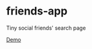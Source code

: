 # friends-app

Tiny social friends' search page

[Demo](https://chris-voitova.github.io/friends-app/)
